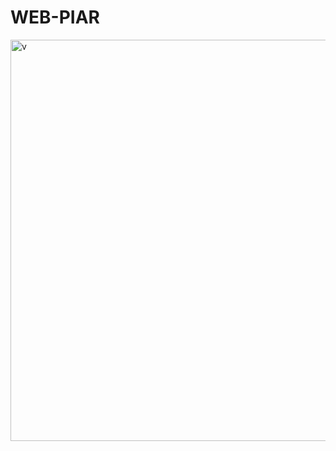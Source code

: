 # WEB-PIAR
<img width="637" height="642" alt="v" src="https://github.com/user-attachments/assets/5c1e444e-df2f-4b8b-8ce2-e20715fdd98d" />
<img align="right"aIT"+coding"WIDTH="https://images.app.goo.gl/8R98QCvoo5SGwVcq6"
